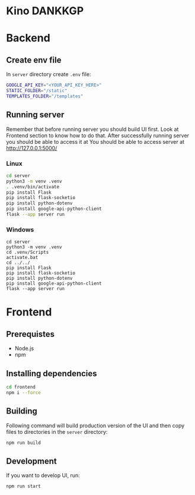 # Kino DANKKGP

# Backend

## Create env file

In `server` directory create `.env` file:

```bash
GOOGLE_API_KEY="<YOUR_API_KEY_HERE>"
STATIC_FOLDER="/static"
TEMPLATES_FOLDER="/templates"
```

## Running server

Remember that before running server you should build UI first. Look at Frontend section to know how to do that.
After successfully running server you should be able to access it at You should be able to access server at http://127.0.0.1:5000/

### Linux

```bash
cd server
python3 -m venv .venv
. .venv/bin/activate
pip install Flask
pip install flask-socketio
pip install python-dotenv
pip install google-api-python-client
flask --app server run
```

### Windows

```
cd server
python3 -m venv .venv
cd .venv/Scripts
activate.bat
cd ../../
pip install Flask
pip install flask-socketio
pip install python-dotenv
pip install google-api-python-client
flask --app server run
```

# Frontend

## Prerequistes

- Node.js
- npm

## Installing dependencies

```bash
cd frontend
npm i --force
```

## Building

Following command will build production version of the UI and then copy files to directories in the `server` directory:

```bash
npm run build
```

## Development

If you want to develop UI, run:

```bash
npm run start
```
